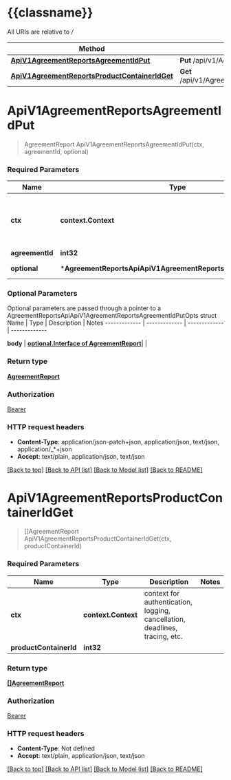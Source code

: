 # {{classname}}

All URIs are relative to */*

Method | HTTP request | Description
------------- | ------------- | -------------
[**ApiV1AgreementReportsAgreementIdPut**](AgreementReportsApi.md#ApiV1AgreementReportsAgreementIdPut) | **Put** /api/v1/AgreementReports/{agreementId} | 
[**ApiV1AgreementReportsProductContainerIdGet**](AgreementReportsApi.md#ApiV1AgreementReportsProductContainerIdGet) | **Get** /api/v1/AgreementReports/{productContainerId} | 

# **ApiV1AgreementReportsAgreementIdPut**
> AgreementReport ApiV1AgreementReportsAgreementIdPut(ctx, agreementId, optional)


### Required Parameters

Name | Type | Description  | Notes
------------- | ------------- | ------------- | -------------
 **ctx** | **context.Context** | context for authentication, logging, cancellation, deadlines, tracing, etc.
  **agreementId** | **int32**|  | 
 **optional** | ***AgreementReportsApiApiV1AgreementReportsAgreementIdPutOpts** | optional parameters | nil if no parameters

### Optional Parameters
Optional parameters are passed through a pointer to a AgreementReportsApiApiV1AgreementReportsAgreementIdPutOpts struct
Name | Type | Description  | Notes
------------- | ------------- | ------------- | -------------

 **body** | [**optional.Interface of AgreementReport**](AgreementReport.md)|  | 

### Return type

[**AgreementReport**](AgreementReport.md)

### Authorization

[Bearer](../README.md#Bearer)

### HTTP request headers

 - **Content-Type**: application/json-patch+json, application/json, text/json, application/_*+json
 - **Accept**: text/plain, application/json, text/json

[[Back to top]](#) [[Back to API list]](../README.md#documentation-for-api-endpoints) [[Back to Model list]](../README.md#documentation-for-models) [[Back to README]](../README.md)

# **ApiV1AgreementReportsProductContainerIdGet**
> []AgreementReport ApiV1AgreementReportsProductContainerIdGet(ctx, productContainerId)


### Required Parameters

Name | Type | Description  | Notes
------------- | ------------- | ------------- | -------------
 **ctx** | **context.Context** | context for authentication, logging, cancellation, deadlines, tracing, etc.
  **productContainerId** | **int32**|  | 

### Return type

[**[]AgreementReport**](AgreementReport.md)

### Authorization

[Bearer](../README.md#Bearer)

### HTTP request headers

 - **Content-Type**: Not defined
 - **Accept**: text/plain, application/json, text/json

[[Back to top]](#) [[Back to API list]](../README.md#documentation-for-api-endpoints) [[Back to Model list]](../README.md#documentation-for-models) [[Back to README]](../README.md)

